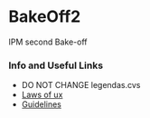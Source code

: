 # BakeOff2
IPM second Bake-off

### Info and Useful Links

- DO NOT CHANGE legendas.cvs
- [Laws of ux](lawsofux.com)
- [Guidelines](https://github.com/goncrust/BakeOff2/blob/main/bake-off-2.pdf)
